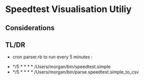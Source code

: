 # Speedtest Visualisation Utiliy

## Considerations

## TL/DR

- cron parser.rb to run every 5 minutes : 
* */5 * * * * /Users/morgan/bin/speedtest.simple
* */5 * * * * /Users/morgan/bin/parse.speedtest.simple_to_csv
